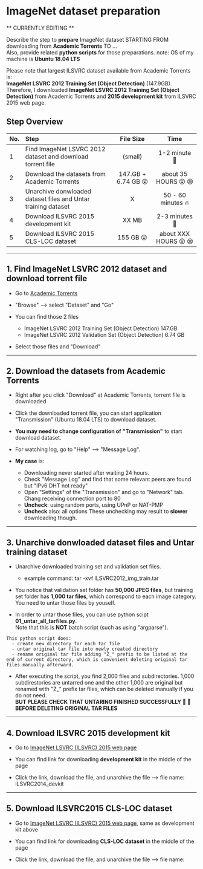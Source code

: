 # ImageNet dataset preparation

** CURRENTLY EDITING **

Describe the step to **prepare** ImageNet dataset STARTING FROM downloading from **Academic Torrents** TO ...  
Also, provide related **python scripts** for those preparations.  note: OS of my machine is **Ubuntu 18.04 LTS**

Please note that largest ILSVRC dataset available from Academic Torrents is:  
**ImageNet LSVRC 2012 Training Set (Object Detection)** (147.9GB).  
Therefore, I downloaded **ImageNet LSVRC 2012 Training Set (Object Detection)** from Academic Torrents and **2015 development kit** from ILSVRC 2015 web page.  

## Step Overview

No. | Step | File Size | Time
:---|:---|:---:|:---:
1 | Find ImageNet LSVRC 2012 dataset and download torrent file | (small) | 1-2 minute :rocket:
2 | Download the datasets from Academic Torrents | 147.GB + 6.74 GB :astonished:| about 35 HOURS :astonished: :sleepy:
3 | Unarchive donwloaded dataset files and Untar training dataset | X | 50 - 60 minutes :fire:
4 | Download ILSVRC 2015 development kit | XX MB | 2-3 minutes :rocket:
5 | Download ILSVRC 2015 CLS-LOC dataset | 155 GB :astonished:| about XXX HOURS :astonished: :sleepy:

---
## 1. Find ImageNet LSVRC 2012 dataset and download torrent file
* Go to [Academic Torrents](http://www.academictorrents.com)

* "Browse" --> select "Dataset" and "Go"

* You can find those 2 files
  - ImageNet LSVRC 2012 Training Set (Object Detection)  147.GB
  - ImageNet LSVRC 2012 Validation Set (Object Detection)  6.74 GB

* Select those files and "Download"

---
## 2. Download the datasets from Academic Torrents
* Right after you click "Download" at Academic Torrents, torrent file is downloaded

* Click the downloaded torrent file, you can start application "Transmission" (Ubuntu 18.04 LTS) to download dataset.

* **You may need to change configuration of "Transmission"** to start download dataset.

* For watching log, go to "Help" --> "Message Log".

* **My case** is:
  - Downloading never started after waiting 24 hours.
  - Check "Message Log" and find that some relevant peers are found but "IPv6 DHT not ready"
  - Open "Settings" of the "Transmission" and go to "Network" tab.  Chang receiving connection port to 80
  - **Uncheck**: using random ports, using UPnP or NAT-PMP
  - **Uncheck** also:  all options
    These unchecking may result to **slower** downloading though.

---
## 3. Unarchive donwloaded dataset files and Untar training dataset
* Unarchive downloaded training set and validation set files.
  - example command: tar -xvf ILSVRC2012_img_train.tar

* You notice that validation set folder has **50,000 JPEG files**, but training set folder has **1,000 tar files**, which correspond to each image category.  You need to untar those files by youself.

* In order to untar those files, you can use python scipt **01_untar_all_tarfiles.py**.  
Note that this is **NOT** batch script (such as using "argparse").  
```
This python script does:
  - create new directory for each tar file
  - untar original tar file into newly created directory
  - rename original tar file adding "Z_" prefix to be listed at the end of current directory, which is convenient deleting original tar files manually afterward.
 ```
* After executing the script, you find 2,000 files and subdirectories. 1,000 subdirestories are untarred one and the other 1,000 are original but renamed with "Z_" prefix tar files, which can be deleted manually if you do not need.  
**BUT PLEASE CHECK THAT UNTARING FINISHED SUCCESSFULLY :clap: :clap:  BEFORE DELETING ORIGINAL TAR FILES**

---
## 4. Download ILSVRC 2015 development kit
* Go to [ImageNet LSVRC (ILSVRC) 2015 web page](http://image-net.org/challenges/LSVRC/2015/download-images-3j16.php)

* You can find link for downloading **development kit** in the middle of the page

* Click the link, download the file, and unarchive the file  --> file name:  ILSVRC2014_devkit 

---
## 5. Download ILSVRC2015 CLS-LOC dataset
* Go to [ImageNet LSVRC (ILSVRC) 2015 web page](http://image-net.org/challenges/LSVRC/2015/download-images-3j16.php), same as development kit above

* You can find link for downloading **CLS-LOC dataset** in the middle of the page

* Click the link, download the file, and unarchive the file  --> file name: 
